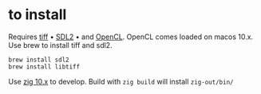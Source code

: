 # to install

Requires [tiff](http://www.libtiff.org/libtiff.html) • [SDL2](https://wiki.libsdl.org/APIByCategory) • and [OpenCL](https://registry.khronos.org/OpenCL/specs/2.2/html/OpenCL_C.html#image-coordinates).
OpenCL comes loaded on macos 10.x. 
Use brew to install tiff and sdl2.
```
brew install sdl2
brew install libtiff
```
Use [zig 10.x](https://ziglang.org/download/) to develop.
Build with `zig build` will install `zig-out/bin/`



